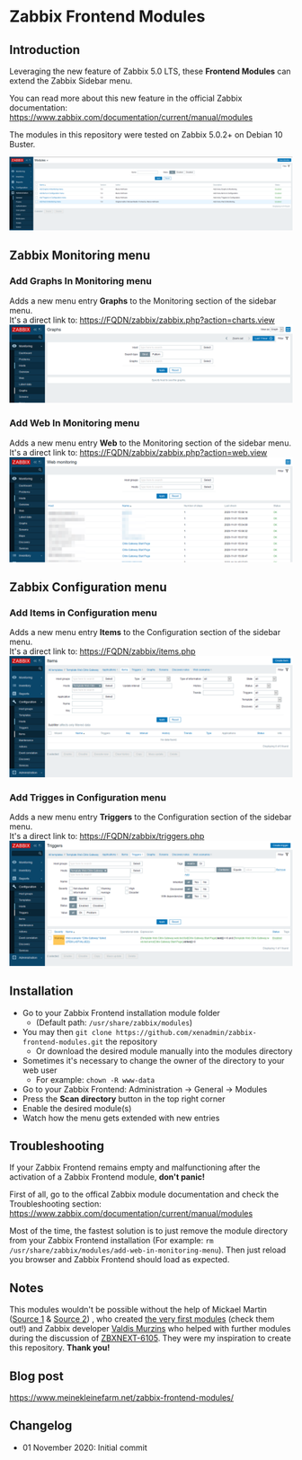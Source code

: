 # Zabbix Frontend Modules

## Introduction

Leveraging the new feature of Zabbix 5.0 LTS, these **Frontend Modules** can extend the Zabbix Sidebar menu.

You can read more about this new feature in the official Zabbix documentation: <https://www.zabbix.com/documentation/current/manual/modules>

The modules in this repository were tested on Zabbix 5.0.2+ on Debian 10 Buster.

![Frontend modules](screenshots/frontend_modules01.png)

## Zabbix Monitoring menu

### Add Graphs In Monitoring menu

Adds a new menu entry **Graphs** to the Monitoring section of the sidebar menu.  
It's a direct link to: <https://FQDN/zabbix/zabbix.php?action=charts.view>
![Graphs](screenshots/graphs01.png)

### Add Web In Monitoring menu

Adds a new menu entry **Web** to the Monitoring section of the sidebar menu.  
It's a direct link to: <https://FQDN/zabbix/zabbix.php?action=web.view>
![Graphs](screenshots/web01.png)

## Zabbix Configuration menu

### Add Items in Configuration menu

Adds a new menu entry **Items** to the Configuration section of the sidebar menu.  
It's a direct link to: <https://FQDN/zabbix/items.php>
![Graphs](screenshots/items01.png)

### Add Trigges in Configuration menu

Adds a new menu entry **Triggers** to the Configuration section of the sidebar menu.  
It's a direct link to: <https://FQDN/zabbix/triggers.php>
![Graphs](screenshots/triggers01.png)

## Installation

- Go to your Zabbix Frontend installation module folder
  - (Default path: `/usr/share/zabbix/modules`)
- You may then `git clone https://github.com/xenadmin/zabbix-frontend-modules.git` the repository
  - Or download the desired module manually into the modules directory
- Sometimes it's necessary to change the owner of the directory to your web user
  - For example: `chown -R www-data`
- Go to your Zabbix Frontend: Administration -> General -> Modules
- Press the **Scan directory** button in the top right corner
- Enable the desired module(s)
- Watch how the menu gets extended with new entries

## Troubleshooting

If your Zabbix Frontend remains empty and malfunctioning after the activation of a Zabbix Frontend module, **don't panic!**

First of all, go to the offical Zabbix module documentation and check the Troubleshooting section:
<https://www.zabbix.com/documentation/current/manual/modules>

Most of the time, the fastest solution is to just remove the module directory from your Zabbix Frontend installation (For example: `rm /usr/share/zabbix/modules/add-web-in-monitoring-menu`). Then just reload you browser and Zabbix Frontend should load as expected.

## Notes

This modules wouldn't be possible without the help of Mickael Martin ([Source 1](https://framagit.org/Mickael-Martin) & [Source 2](https://support.zabbix.com/secure/ViewProfile.jspa?name=mma)) , who created [the very first modules](https://framagit.org/zabbix-modules) (check them out!) and Zabbix developer [Valdis Murzins](https://support.zabbix.com/secure/ViewProfile.jspa?name=vmurzins) who helped with further modules during the discussion of [ZBXNEXT-6105](https://support.zabbix.com/browse/ZBXNEXT-6105). They were my inspiration to create this repository. **Thank you!**

## Blog post

<https://www.meinekleinefarm.net/zabbix-frontend-modules/>

## Changelog

- 01 November 2020: Initial commit
